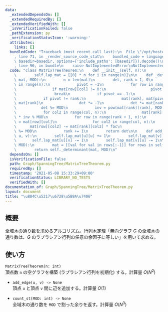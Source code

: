```yaml
---
data:
  _extendedDependsOn: []
  _extendedRequiredBy: []
  _extendedVerifiedWith: []
  _isVerificationFailed: false
  _pathExtension: py
  _verificationStatusIcon: ':warning:'
  attributes:
    links: []
  bundledCode: "Traceback (most recent call last):\n  File \"/opt/hostedtoolcache/Python/3.10.6/x64/lib/python3.10/site-packages/onlinejudge_verify/documentation/build.py\"\
    , line 71, in _render_source_code_stat\n    bundled_code = language.bundle(stat.path,\
    \ basedir=basedir, options={'include_paths': [basedir]}).decode()\n  File \"/opt/hostedtoolcache/Python/3.10.6/x64/lib/python3.10/site-packages/onlinejudge_verify/languages/python.py\"\
    , line 96, in bundle\n    raise NotImplementedError\nNotImplementedError\n"
  code: "class MatrixTreeTheorem:\n    def __init__(self, n):\n        self.n = n\n\
    \        self.lap_mat = [[0] * n for i in range(n)]\n\n    def _determinant(self,\
    \ mat, MOD):\n        n = len(mat)\n        det, rank = 1, 0\n        for col\
    \ in range(n):\n            pivot = -1\n            for row in range(col, n):\n\
    \                if mat[row][col] != 0:\n                    pivot = row\n   \
    \                 break\n            if pivot == -1:\n                return 0\n\
    \            if pivot != rank:\n                mat[rank], mat[pivot] = mat[pivot],\
    \ mat[rank]\n                det *= -1\n            det *= mat[rank][rank]\n \
    \           det %= MOD\n            inv = pow(mat[rank][rank], MOD - 2, MOD)\n\
    \            for col2 in range(col, n):\n                mat[rank][col2] = mat[rank][col2]\
    \ * inv % MOD\n            for row in range(rank + 1, n):\n                fac\
    \ = mat[row][col]\n                for col2 in range(col, n):\n              \
    \      mat[row][col2] -= mat[rank][col2] * fac\n                    mat[row][col2]\
    \ %= MOD\n            rank += 1\n        return det\n\n    def add_edge(self,\
    \ u, v):\n        self.lap_mat[u][u] += 1\n        self.lap_mat[v][v] += 1\n \
    \       self.lap_mat[u][v] -= 1\n        self.lap_mat[v][u] -= 1\n\n    def count_st(self,\
    \ MOD):\n        mat = [[val for val in rows[:-1]] for rows in self.lap_mat[:-1]]\n\
    \        return self._determinant(mat, MOD)\n"
  dependsOn: []
  isVerificationFile: false
  path: Graph/SpanningTree/MatrixTreeTheorem.py
  requiredBy: []
  timestamp: '2021-05-08 15:33:29+09:00'
  verificationStatus: LIBRARY_NO_TESTS
  verifiedWith: []
documentation_of: Graph/SpanningTree/MatrixTreeTheorem.py
layout: document
title: "\u884C\u5217\u6728\u5B9A\u7406"
---
```


## 概要
全域木の通り数を求めるアルゴリズム。行列木定理「無向グラフ $G$ の全域木の通り数は、$G$ のラプラシアン行列の任意の余因子に等しい」を用いて求める。

## 使い方
`MatrixTreeTheorem(n: int)`  
頂点数 `n` の空グラフを構築 (ラプラシアン行列を初期化) する。計算量 $O(N^2)$

- `add_edge(u, v) -> None`  
頂点 `u` と頂点 `v` 間に辺を追加する。計算量 $O(1)$

- `count_st(MOD: int) -> None`  
全域木の通り数を `MOD` で割った余りを返す。計算量 $O(N^3)$
